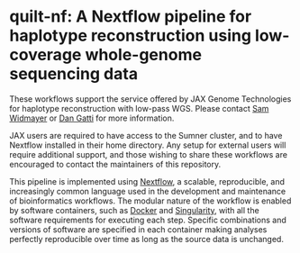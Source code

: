 # quilt-nf: A Nextflow pipeline for haplotype reconstruction using low-coverage whole-genome sequencing data

These workflows support the service offered by JAX Genome Technologies for haplotype reconstruction with low-pass WGS. Please contact [Sam Widmayer](mailto:samuel.widmayer@jax.org)  or [Dan Gatti](mailto:dan.gatti@jax.org) for more information.

JAX users are required to have access to the Sumner cluster, and to have Nextflow installed in their home directory. Any setup for external users will require additional support, and those wishing to share these workflows are encouraged to contact the maintainers of this repository.

This pipeline is implemented using [Nextflow](https://www.nextflow.io/), a scalable, reproducible, and increasingly common language used in the development and maintenance of bioinformatics workflows. The modular nature of the workflow is enabled by software containers, such as [Docker](https://www.docker.com/) and [Singularity](https://sylabs.io/singularity), with all the software requirements for executing each step. Specific combinations and versions of software are specified in each container making analyses perfectly reproducible over time as long as the source data is unchanged.
